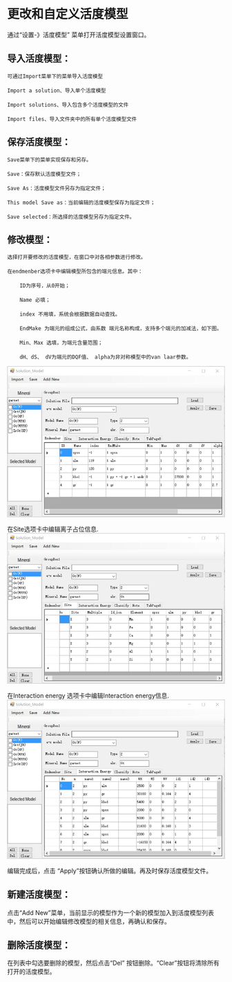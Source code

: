 # 更改和自定义活度模型

通过“设置-》活度模型” 菜单打开活度模型设置窗口。

## 导入活度模型：

    可通过Import菜单下的菜单导入活度模型

    Import a solution、导入单个活度模型

    Import solutions、导入包含多个活度模型的文件

    Import files、导入文件夹中的所有单个活度模型文件

## 保存活度模型：

    Save菜单下的菜单实现保存和另存。

    Save：保存默认活度模型文件；

    Save As：活度模型文件另存为指定文件；

    This model Save as：当前编辑的活度模型保存为指定文件；

    Save selected：所选择的活度模型另存为指定文件。

## 修改模型：

    选择打开要修改的活度模型，在窗口中对各相参数进行修改。

    在endmenber选项卡中编辑模型所包含的端元信息。其中：

        ID为序号，从0开始；

        Name 必填；

        index 不用填，系统会根据数据自动查找。

        EndMake 为端元的组成公式，由系数 端元名称构成，支持多个端元的加减法，如下图。

        Min、Max 选填，为端元含量范围；

        dH、dS、 dV为端元的DQF值、 alpha为非对称模型中的van laar参数。
![](../img/Help/solutionModel.jpg)

在Site选项卡中编辑离子占位信息.
![](../img/Help/solutionModel2.jpg)

在Interaction energy 选项卡中编辑Interaction energy信息.
![](../img/Help/solutionModel3.jpg)

编辑完成后，点击 “Apply”按钮确认所做的编辑。再及时保存活度模型文件。

 

## 新建活度模型：

点击“Add New”菜单，当前显示的模型作为一个新的模型加入到活度模型列表中，然后可以开始编辑修改模型的相关信息，再确认和保存。

 

## 删除活度模型：

在列表中勾选要删除的模型，然后点击“Del” 按钮删除。“Clear”按钮将清除所有打开的活度模型。

 